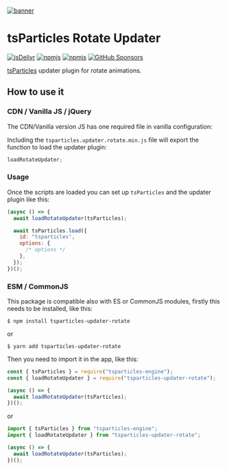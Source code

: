 [![banner](https://particles.js.org/images/banner2.png)](https://particles.js.org)

# tsParticles Rotate Updater

[![jsDelivr](https://data.jsdelivr.com/v1/package/npm/tsparticles-updater-rotate/badge)](https://www.jsdelivr.com/package/npm/tsparticles-updater-rotate)
[![npmjs](https://badge.fury.io/js/tsparticles-updater-rotate.svg)](https://www.npmjs.com/package/tsparticles-updater-rotate)
[![npmjs](https://img.shields.io/npm/dt/tsparticles-updater-rotate)](https://www.npmjs.com/package/tsparticles-updater-rotate) [![GitHub Sponsors](https://img.shields.io/github/sponsors/matteobruni)](https://github.com/sponsors/matteobruni)

[tsParticles](https://github.com/matteobruni/tsparticles) updater plugin for rotate animations.

## How to use it

### CDN / Vanilla JS / jQuery

The CDN/Vanilla version JS has one required file in vanilla configuration:

Including the `tsparticles.updater.rotate.min.js` file will export the function to load the updater plugin:

```javascript
loadRotateUpdater;
```

### Usage

Once the scripts are loaded you can set up `tsParticles` and the updater plugin like this:

```javascript
(async () => {
  await loadRotateUpdater(tsParticles);

  await tsParticles.load({
    id: "tsparticles",
    options: {
      /* options */
    },
  });
})();
```

### ESM / CommonJS

This package is compatible also with ES or CommonJS modules, firstly this needs to be installed, like this:

```shell
$ npm install tsparticles-updater-rotate
```

or

```shell
$ yarn add tsparticles-updater-rotate
```

Then you need to import it in the app, like this:

```javascript
const { tsParticles } = require("tsparticles-engine");
const { loadRotateUpdater } = require("tsparticles-updater-rotate");

(async () => {
  await loadRotateUpdater(tsParticles);
})();
```

or

```javascript
import { tsParticles } from "tsparticles-engine";
import { loadRotateUpdater } from "tsparticles-updater-rotate";

(async () => {
  await loadRotateUpdater(tsParticles);
})();
```
